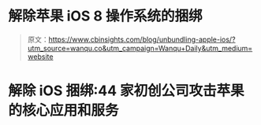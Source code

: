 # 解除苹果 iOS 8 操作系统的捆绑

> 原文：<https://www.cbinsights.com/blog/unbundling-apple-ios/?utm_source=wanqu.co&utm_campaign=Wanqu+Daily&utm_medium=website>





# 解除 iOS 捆绑:44 家初创公司攻击苹果的核心应用和服务



